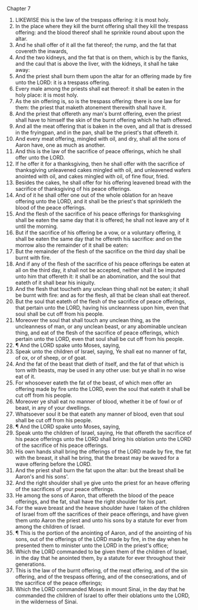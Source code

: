 

Chapter 7

1. LIKEWISE this is the law of the trespass offering: it is most holy.
2. In the place where they kill the burnt offering shall they kill the trespass offering: and the blood thereof shall he sprinkle round about upon the altar.
3. And he shall offer of it all the fat thereof; the rump, and the fat that covereth the inwards,
4. And the two kidneys, and the fat that is on them, which is by the flanks, and the caul that is above the liver, with the kidneys, it shall he take away:
5. And the priest shall burn them upon the altar for an offering made by fire unto the LORD: it is a trespass offering.
6. Every male among the priests shall eat thereof: it shall be eaten in the holy place: it is most holy.
7. As the sin offering is, so is the trespass offering: there is one law for them: the priest that maketh atonement therewith shall have it.
8. And the priest that offereth any man's burnt offering, even the priest shall have to himself the skin of the burnt offering which he hath offered.
9. And all the meat offering that is baken in the oven, and all that is dressed in the fryingpan, and in the pan, shall be the priest's that offereth it.
10. And every meat offering, mingled with oil, and dry, shall all the sons of Aaron have, one as much as another.
11. And this is the law of the sacrifice of peace offerings, which he shall offer unto the LORD.
12. If he offer it for a thanksgiving, then he shall offer with the sacrifice of thanksgiving unleavened cakes mingled with oil, and unleavened wafers anointed with oil, and cakes mingled with oil, of fine flour, fried.
13. Besides the cakes, he shall offer for his offering leavened bread with the sacrifice of thanksgiving of his peace offerings.
14. And of it he shall offer one out of the whole oblation for an heave offering unto the LORD, and it shall be the priest's that sprinkleth the blood of the peace offerings.
15. And the flesh of the sacrifice of his peace offerings for thanksgiving shall be eaten the same day that it is offered; he shall not leave any of it until the morning.
16. But if the sacrifice of his offering be a vow, or a voluntary offering, it shall be eaten the same day that he offereth his sacrifice: and on the morrow also the remainder of it shall be eaten:
17. But the remainder of the flesh of the sacrifice on the third day shall be burnt with fire.
18. And if any of the flesh of the sacrifice of his peace offerings be eaten at all on the third day, it shall not be accepted, neither shall it be imputed unto him that offereth it: it shall be an abomination, and the soul that eateth of it shall bear his iniquity.
19. And the flesh that toucheth any unclean thing shall not be eaten; it shall be burnt with fire: and as for the flesh, all that be clean shall eat thereof.
20. But the soul that eateth of the flesh of the sacrifice of peace offerings, that pertain unto the LORD, having his uncleanness upon him, even that soul shall be cut off from his people.
21. Moreover the soul that shall touch any unclean thing, as the uncleanness of man, or any unclean beast, or any abominable unclean thing, and eat of the flesh of the sacrifice of peace offerings, which pertain unto the LORD, even that soul shall be cut off from his people.
22. ¶ And the LORD spake unto Moses, saying,
23. Speak unto the children of Israel, saying, Ye shall eat no manner of fat, of ox, or of sheep, or of goat.
24. And the fat of the beast that dieth of itself, and the fat of that which is torn with beasts, may be used in any other use: but ye shall in no wise eat of it.
25. For whosoever eateth the fat of the beast, of which men offer an offering made by fire unto the LORD, even the soul that eateth it shall be cut off from his people.
26. Moreover ye shall eat no manner of blood, whether it be of fowl or of beast, in any of your dwellings.
27. Whatsoever soul it be that eateth any manner of blood, even that soul shall be cut off from his people.
28. ¶ And the LORD spake unto Moses, saying,
29. Speak unto the children of Israel, saying, He that offereth the sacrifice of his peace offerings unto the LORD shall bring his oblation unto the LORD of the sacrifice of his peace offerings.
30. His own hands shall bring the offerings of the LORD made by fire, the fat with the breast, it shall he bring, that the breast may be waved for a wave offering before the LORD.
31. And the priest shall burn the fat upon the altar: but the breast shall be Aaron's and his sons'.
32. And the right shoulder shall ye give unto the priest for an heave offering of the sacrifices of your peace offerings.
33. He among the sons of Aaron, that offereth the blood of the peace offerings, and the fat, shall have the right shoulder for his part.
34. For the wave breast and the heave shoulder have I taken of the children of Israel from off the sacrifices of their peace offerings, and have given them unto Aaron the priest and unto his sons by a statute for ever from among the children of Israel.
35. ¶ This is the portion of the anointing of Aaron, and of the anointing of his sons, out of the offerings of the LORD made by fire, in the day when he presented them to minister unto the LORD in the priest's office;
36. Which the LORD commanded to be given them of the children of Israel, in the day that he anointed them, by a statute for ever throughout their generations.
37. This is the law of the burnt offering, of the meat offering, and of the sin offering, and of the trespass offering, and of the consecrations, and of the sacrifice of the peace offerings;
38. Which the LORD commanded Moses in mount Sinai, in the day that he commanded the children of Israel to offer their oblations unto the LORD, in the wilderness of Sinai.
